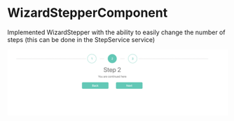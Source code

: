# WizardStepperComponent

Implemented WizardStepper with the ability to easily change the 
number of steps (this can be done in the StepService service)

![stepper.png](stepper.png)

